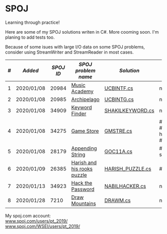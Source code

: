 # SPOJ
Learning through practice!

Here are some of my SPOJ solutions writen in C#. More cooming soon. I'm planing to add tests too.

Because of some isues with large I/O data on some SPOJ problems, consider using StreamWriter and StreamReader in most cases.


|___#___|___Added___|___SPOJ ID___|___SPOJ problem name___| ___Solution___|___Tags___|___Type of problem___|
|---|---|---|---|---|---|---|
|1|2020/01/08|20984|[Music Academy](http://www.spoj.com/problems/UCBINTF/)|[UCBINTF.cs](https://github.com/rach3fan/SPOJ/blob/master/Solutions/UCBINTF.cs)|no tags|Classical|
|2|2020/01/08|20985|[Archipelago](http://www.spoj.com/problems/UCBINTG/)|[UCBINTG.cs](https://github.com/rach3fan/SPOJ/blob/master/Solutions/UCBINTG.cs)|no tags|Classical|
|3|2020/01/08|34909|[Keyword Finder](http://www.spoj.com/problems/SHAKILKEYWORD/)|[SHAKILKEYWORD.cs](https://github.com/rach3fan/SPOJ/blob/master/Solutions/SHAKILKEYWORD.cs)|no tags|Classical|
|4|2020/01/08|34275|[Game Store](http://www.spoj.com/problems/GMSTRE/)|[GMSTRE.cs](https://github.com/rach3fan/SPOJ/blob/master/Solutions/GMSTRE.cs)|#greedy #ad-hoc-1 #adhoc|Classical|
|5|2020/01/08|28179|[Appending String](http://www.spoj.com/problems/GOC11A/)|[GOC11A.cs](https://github.com/rach3fan/SPOJ/blob/master/Solutions/GOC11A.cs)|#goc-s01e01|Classical|
|6|2020/01/09|26385|[Harish and his rooks puzzle](https://www.spoj.com/problems/HARISH_PUZZLE/)|[HARISH_PUZZLE.cs](https://github.com/rach3fan/SPOJ/blob/master/Solutions/HARISH_PUZZLE.cs)|#greedy|Classical|
|7|2020/01/13|34923|[Hack the Password](http://www.spoj.com/problems/NABILHACKER/)|[NABILHACKER.cs](https://github.com/rach3fan/SPOJ/blob/master/Solutions/NABILHACKER.cs)|no tags|Classical|
|8|2020/01/28|7210|[Draw Mountains](http://www.spoj.com/problems/DRAWM/)|[DRAWM.cs](https://github.com/rach3fan/SPOJ/blob/master/Solutions/DRAWM.cs)|no tags|Classical|

My spoj.com account:<br />
www.spoj.com/users/pt_2019/<br />
www.spoj.com/WSEI/users/pt_2019/
